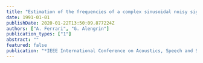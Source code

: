 ```yaml
---
title: "Estimation of the frequencies of a complex sinusoidal noisy signal using fourth order statistics"
date: 1991-01-01
publishDate: 2020-01-22T13:50:09.877224Z
authors: ["A. Ferrari", "G. Alengrin"]
publication_types: ["1"]
abstract: ""
featured: false
publication: "*IEEE International Conference on Acoustics, Speech and Signal Processing (ICASSP)*"
---
```


